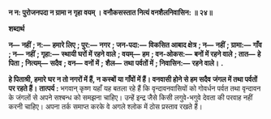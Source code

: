 **न न: पुरोजनपदा न ग्रामा न गृहा वयम् ।** **वनौकसस्तात नित्यं वनशैलनिवासिन: ॥ २४॥** 

**शब्दार्थ** 

**न—** **नहीं** **; न:—** **हमारे लिए** **; पुर:—** **नगर** **; जन-पदा:—** **विकसित आबाद क्षेत्र** **; न—** **नहीं** **; ग्रामा:—** **गाँव** **; न—** **नहीं** **; गृहा:—** **स्थायी घरों में रहने वाले** **; वयम्—** **हम** **; वन-ओकस:—** **बनों में रहने वाले** **; तात—** **हे पिता** **; नित्यम्—** **सदैव** **; वन—** **वनों में** **;** **शैल—** **तथा पर्वतों में** **; निवासिन:—** **रहने वाले।** **.** 

**हे पिताश्री, हमारे घर न तो नगरों में हैं, न कस्बों या गाँवों में हैं। वनवासी होने से हम सदैव** **जंगल में तथा पर्वतों पर रहते हैं।** **तात्पर्य :** भगवान् कृष्ण यहाँ यह बतला रहे हैं कि वृन्दावनवासियों को गोवर्धन पर्वत तथा वृन्दावन के जंगलों से अपने सश्बन्ध को समझना चाहिए। उन्हें इन्द्र जैसे किसी लगुवे-भगुवे देवता की परवाह नहीं करनी चाहिए। अपना तर्क समाप्त करके वे अगले श्लोक में ठोस प्रस्ताव रखते हैं।  